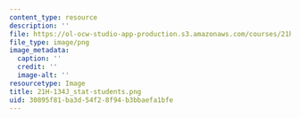 ```yaml
---
content_type: resource
description: ''
file: https://ol-ocw-studio-app-production.s3.amazonaws.com/courses/21h-134j-medieval-economic-history-in-comparative-perspective-spring-2012/30895f81ba3d54f28f94b3bbaefa1bfe_21H-134J_stat-students.png
file_type: image/png
image_metadata:
  caption: ''
  credit: ''
  image-alt: ''
resourcetype: Image
title: 21H-134J_stat-students.png
uid: 30895f81-ba3d-54f2-8f94-b3bbaefa1bfe
---
```

